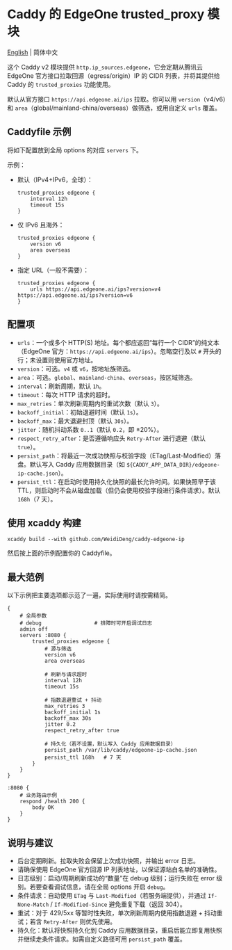 # Caddy 的 EdgeOne trusted_proxy 模块

[English](README.md) | 简体中文

这个 Caddy v2 模块提供 `http.ip_sources.edgeone`，它会定期从腾讯云 EdgeOne 官方接口拉取回源（egress/origin）IP 的 CIDR 列表，并将其提供给 Caddy 的 `trusted_proxies` 功能使用。

默认从官方接口 `https://api.edgeone.ai/ips` 拉取。你可以用 `version`（v4/v6）和 `area`（global/mainland-china/overseas）做筛选，或用自定义 `urls` 覆盖。

## Caddyfile 示例

将如下配置放到全局 options 的对应 `servers` 下。

示例：

- 默认（IPv4+IPv6，全球）：
  ```
  trusted_proxies edgeone {
      interval 12h
      timeout 15s
  }
  ```

- 仅 IPv6 且海外：
  ```
  trusted_proxies edgeone {
      version v6
      area overseas
  }
  ```

- 指定 URL（一般不需要）：
  ```
  trusted_proxies edgeone {
      urls https://api.edgeone.ai/ips?version=v4 https://api.edgeone.ai/ips?version=v6
  }
  ```

## 配置项

- `urls`：一个或多个 HTTP(S) 地址。每个都应返回“每行一个 CIDR”的纯文本（EdgeOne 官方：`https://api.edgeone.ai/ips`）。忽略空行及以 `#` 开头的行；未设置则使用官方地址。
- `version`：可选。`v4` 或 `v6`，按地址族筛选。
- `area`：可选。`global`、`mainland-china`、`overseas`，按区域筛选。
- `interval`：刷新周期，默认 `1h`。
- `timeout`：每次 HTTP 请求的超时。
- `max_retries`：单次刷新周期内的重试次数（默认 `3`）。
- `backoff_initial`：初始退避时间（默认 `1s`）。
- `backoff_max`：最大退避封顶（默认 `30s`）。
- `jitter`：随机抖动系数 `0..1`（默认 `0.2`，即 ±20%）。
- `respect_retry_after`：是否遵循响应头 `Retry-After` 进行退避（默认 `true`）。
- `persist_path`：将最近一次成功快照与校验字段（ETag/Last-Modified）落盘。默认写入 Caddy 应用数据目录（如 `${CADDY_APP_DATA_DIR}/edgeone-ip-cache.json`）。
- `persist_ttl`：在启动时使用持久化快照的最长允许时间。如果快照早于该 TTL，则启动时不会从磁盘加载（但仍会使用校验字段进行条件请求）。默认 `168h`（7 天）。

## 使用 xcaddy 构建

```
xcaddy build --with github.com/WeidiDeng/caddy-edgeone-ip
```

然后按上面的示例配置你的 Caddyfile。

## 最大范例

以下示例把主要选项都示范了一遍，实际使用时请按需精简。

```
{
    # 全局参数
    # debug                 # 排障时可开启调试日志
    admin off
    servers :8080 {
        trusted_proxies edgeone {
            # 源与筛选
            version v6
            area overseas

            # 刷新与请求超时
            interval 12h
            timeout 15s

            # 指数退避重试 + 抖动
            max_retries 3
            backoff_initial 1s
            backoff_max 30s
            jitter 0.2
            respect_retry_after true

            # 持久化（若不设置，默认写入 Caddy 应用数据目录）
            persist_path /var/lib/caddy/edgeone-ip-cache.json
            persist_ttl 168h   # 7 天
        }
    }
}

:8080 {
    # 业务路由示例
    respond /health 200 {
        body OK
    }
}
```

## 说明与建议

- 后台定期刷新。拉取失败会保留上次成功快照，并输出 error 日志。
- 请确保使用 EdgeOne 官方回源 IP 列表地址，以保证源站白名单的准确性。
- 日志级别：启动/周期刷新成功的“数量”在 debug 级别；运行失败在 error 级别。若要查看调试信息，请在全局 options 开启 `debug`。
- 条件请求：自动使用 `ETag` 与 `Last-Modified`（若服务端提供），并通过 `If-None-Match` / `If-Modified-Since` 避免重复下载（返回 304）。
- 重试：对于 429/5xx 等暂时性失败，单次刷新周期内使用指数退避 + 抖动重试；若含 `Retry-After` 则优先使用。
- 持久化：默认将快照持久化到 Caddy 应用数据目录，重启后能立即复用快照并继续走条件请求。如需自定义路径可用 `persist_path` 覆盖。
